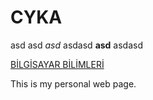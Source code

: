 # CYKA
asd asd *asd* asdasd **asd** asdasd
<html>
	<head>
		<meta http-equiv="Content-Type" content="text/html; charset=UTF-8"/>
		<link rel="stylesheet" type="text/css" href="RMStyle.css">
		<title>Ana Sayfa</title>
	</head>
	<body>
		<p2><a href="page2" class="MenuPage">BİLGİSAYAR BİLİMLERİ</a></p2>
		<p> 
			This is my personal web page.
		</p>
	</body>
</html>
